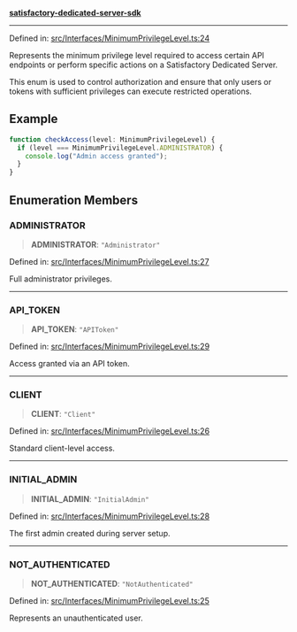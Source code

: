 [**satisfactory-dedicated-server-sdk**](../README.md)

***

Defined in: [src/Interfaces/MinimumPrivilegeLevel.ts:24](https://github.com/Programmer-Timmy/satisfactory-dedicated-server-sdk/blob/main/src/Interfaces/MinimumPrivilegeLevel.ts#L24)

Represents the minimum privilege level required to access certain API endpoints
or perform specific actions on a Satisfactory Dedicated Server.

This enum is used to control authorization and ensure that only users or tokens
with sufficient privileges can execute restricted operations.

## Example

```ts
function checkAccess(level: MinimumPrivilegeLevel) {
  if (level === MinimumPrivilegeLevel.ADMINISTRATOR) {
    console.log("Admin access granted");
  }
}
```

## Enumeration Members

### ADMINISTRATOR

> **ADMINISTRATOR**: `"Administrator"`

Defined in: [src/Interfaces/MinimumPrivilegeLevel.ts:27](https://github.com/Programmer-Timmy/satisfactory-dedicated-server-sdk/blob/main/src/Interfaces/MinimumPrivilegeLevel.ts#L27)

Full administrator privileges.

***

### API\_TOKEN

> **API\_TOKEN**: `"APIToken"`

Defined in: [src/Interfaces/MinimumPrivilegeLevel.ts:29](https://github.com/Programmer-Timmy/satisfactory-dedicated-server-sdk/blob/main/src/Interfaces/MinimumPrivilegeLevel.ts#L29)

Access granted via an API token.

***

### CLIENT

> **CLIENT**: `"Client"`

Defined in: [src/Interfaces/MinimumPrivilegeLevel.ts:26](https://github.com/Programmer-Timmy/satisfactory-dedicated-server-sdk/blob/main/src/Interfaces/MinimumPrivilegeLevel.ts#L26)

Standard client-level access.

***

### INITIAL\_ADMIN

> **INITIAL\_ADMIN**: `"InitialAdmin"`

Defined in: [src/Interfaces/MinimumPrivilegeLevel.ts:28](https://github.com/Programmer-Timmy/satisfactory-dedicated-server-sdk/blob/main/src/Interfaces/MinimumPrivilegeLevel.ts#L28)

The first admin created during server setup.

***

### NOT\_AUTHENTICATED

> **NOT\_AUTHENTICATED**: `"NotAuthenticated"`

Defined in: [src/Interfaces/MinimumPrivilegeLevel.ts:25](https://github.com/Programmer-Timmy/satisfactory-dedicated-server-sdk/blob/main/src/Interfaces/MinimumPrivilegeLevel.ts#L25)

Represents an unauthenticated user.
